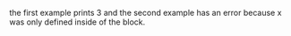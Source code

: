 the first example prints 3 and the second example has an error because x was only defined inside of the block.